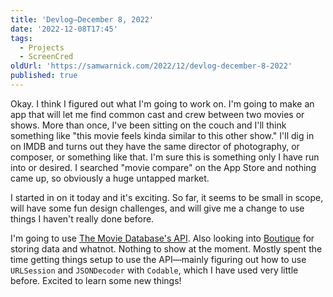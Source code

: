 ```yaml
---
title: 'Devlog—December 8, 2022'
date: '2022-12-08T17:45'
tags:
  - Projects
  - ScreenCred
oldUrl: 'https://samwarnick.com/2022/12/devlog-december-8-2022'
published: true
---
```


Okay. I think I figured out what I'm going to work on. I'm going to make an app that will let me find common cast and crew between two movies or shows. More than once, I've been sitting on the couch and I'll think something like "this movie feels kinda similar to this other show." I'll dig in on IMDB and turns out they have the same director of photography, or composer, or something like that. I'm sure this is something only I have run into or desired. I searched "movie compare" on the App Store and nothing came up, so obviously a huge untapped market.

I started in on it today and it's exciting. So far, it seems to be small in scope, will have some fun design challenges, and will give me a change to use things I haven't really done before.

I'm going to use [The Movie Database's API](https://developers.themoviedb.org/3/getting-started/introduction). Also looking into [Boutique](https://github.com/mergesort/Boutique) for storing data and whatnot. Nothing to show at the moment. Mostly spent the time getting things setup to use the API—mainly figuring out how to use `URLSession` and `JSONDecoder` with `Codable`, which I have used very little before. Excited to learn some new things!
